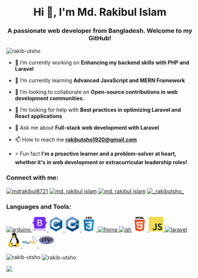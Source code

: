 <h1 align="center">Hi 👋, I'm Md. Rakibul Islam</h1>
<h3 align="center">A passionate web developer from Bangladesh. Welcome to my GitHub!</h3>

<p align="left"> <img src="https://komarev.com/ghpvc/?username=rakib-utsho&label=Profile%20views&color=0e75b6&style=flat" alt="rakib-utsho" /> </p>

- 🔭 I’m currently working on **Enhancing my backend skills with PHP and Laravel**

- 🌱 I’m currently learning **Advanced JavaScript and MERN Framework**

- 👯 I’m looking to collaborate on **Open-source contributions in web development communities.**

- 🤝 I’m looking for help with **Best practices in optimizing Laravel and React applications**

- 💬 Ask me about **Full-stack web development with Laravel**

- 📫 How to reach me **rakibutsho1920@gmail.com**

- ⚡ Fun fact **I'm a proactive learner and a problem-solver at heart, whether it's in web development or extracurricular leadership roles!**

<h3 align="left">Connect with me:</h3>
<p align="left">
<a href="https://x.com/MdRakibul8721" target="blank"><img align="center" src="https://raw.githubusercontent.com/rahuldkjain/github-profile-readme-generator/master/src/images/icons/Social/twitter.svg" alt="mdrakibul8721" height="30" width="40" /></a>
<a href="https://www.linkedin.com/in/md-rakibutsho-cse/" target="blank"><img align="center" src="https://raw.githubusercontent.com/rahuldkjain/github-profile-readme-generator/master/src/images/icons/Social/linked-in-alt.svg" alt="md. rakibul islam" height="30" width="40" /></a>
<a href="https://www.facebook.com/rakibulislam.utsho/" target="blank"><img align="center" src="https://raw.githubusercontent.com/rahuldkjain/github-profile-readme-generator/master/src/images/icons/Social/facebook.svg" alt="md. rakibul islam" height="30" width="40" /></a>
<a href="https://www.instagram.com/_rakibutsho_/" target="blank"><img align="center" src="https://raw.githubusercontent.com/rahuldkjain/github-profile-readme-generator/master/src/images/icons/Social/instagram.svg" alt="_rakibutsho_" height="30" width="40" /></a>
</p>

<h3 align="left">Languages and Tools:</h3>
<p align="left"> <a href="https://www.arduino.cc/" target="_blank" rel="noreferrer"> <img src="https://cdn.worldvectorlogo.com/logos/arduino-1.svg" alt="arduino" width="40" height="40"/> </a> <a href="https://getbootstrap.com" target="_blank" rel="noreferrer"> <img src="https://raw.githubusercontent.com/devicons/devicon/master/icons/bootstrap/bootstrap-plain-wordmark.svg" alt="bootstrap" width="40" height="40"/> </a> <a href="https://www.cprogramming.com/" target="_blank" rel="noreferrer"> <img src="https://raw.githubusercontent.com/devicons/devicon/master/icons/c/c-original.svg" alt="c" width="40" height="40"/> </a> <a href="https://www.w3schools.com/cpp/" target="_blank" rel="noreferrer"> <img src="https://raw.githubusercontent.com/devicons/devicon/master/icons/cplusplus/cplusplus-original.svg" alt="cplusplus" width="40" height="40"/> </a> <a href="https://www.w3schools.com/css/" target="_blank" rel="noreferrer"> <img src="https://raw.githubusercontent.com/devicons/devicon/master/icons/css3/css3-original-wordmark.svg" alt="css3" width="40" height="40"/> </a> <a href="https://www.figma.com/" target="_blank" rel="noreferrer"> <img src="https://www.vectorlogo.zone/logos/figma/figma-icon.svg" alt="figma" width="40" height="40"/> </a> <a href="https://git-scm.com/" target="_blank" rel="noreferrer"> <img src="https://www.vectorlogo.zone/logos/git-scm/git-scm-icon.svg" alt="git" width="40" height="40"/> </a> <a href="https://www.w3.org/html/" target="_blank" rel="noreferrer"> <img src="https://raw.githubusercontent.com/devicons/devicon/master/icons/html5/html5-original-wordmark.svg" alt="html5" width="40" height="40"/> </a> <a href="https://developer.mozilla.org/en-US/docs/Web/JavaScript" target="_blank" rel="noreferrer"> <img src="https://raw.githubusercontent.com/devicons/devicon/master/icons/javascript/javascript-original.svg" alt="javascript" width="40" height="40"/> </a> <a href="https://laravel.com/" target="_blank" rel="noreferrer"> <img src="https://upload.wikimedia.org/wikipedia/commons/9/9a/Laravel.svg"alt="laravel" width="40" height="40"/> </a> <a href="https://www.linux.org/" target="_blank" rel="noreferrer"> <img src="https://raw.githubusercontent.com/devicons/devicon/master/icons/linux/linux-original.svg" alt="linux" width="40" height="40"/> </a> <a href="https://www.mysql.com/" target="_blank" rel="noreferrer"> <img src="https://raw.githubusercontent.com/devicons/devicon/master/icons/mysql/mysql-original-wordmark.svg" alt="mysql" width="40" height="40"/> </a> <a href="https://www.php.net" target="_blank" rel="noreferrer"> <img src="https://raw.githubusercontent.com/devicons/devicon/master/icons/php/php-original.svg" alt="php" width="40" height="40"/> </a> </p>

<p><img align="left" src="https://github-readme-stats.vercel.app/api/top-langs?username=rakib-utsho&show_icons=true&locale=en&layout=compact" alt="rakib-utsho" /></p>

<p>&nbsp;<img align="center" src="https://github-readme-stats.vercel.app/api?username=rakib-utsho&theme=white&hide_border=true&include_all_commits=true&count_private=false" alt="rakib-utsho" /></p>

<a href="https://visitcount.itsvg.in">
  <img src="https://visitcount.itsvg.in/api?id=rakib-utsho&label=Profile%20Views&color=0&pretty=true" />
</a>
